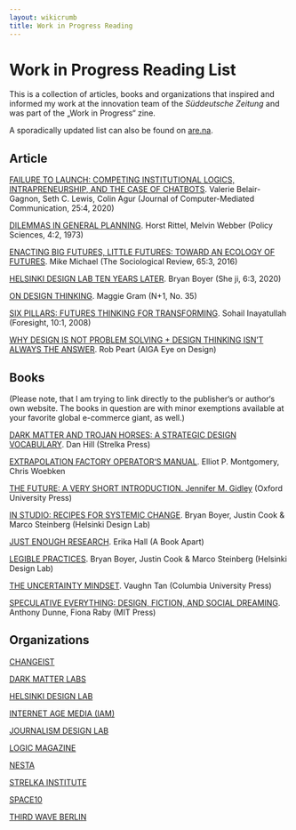 ```yaml
---
layout: wikicrumb 
title: Work in Progress Reading
---
```


# Work in Progress Reading List

This is a collection of articles, books and organizations that inspired and informed my work at the innovation team of the _Süddeutsche Zeitung_ and was part of the „Work in Progress“ zine.

A sporadically updated list can also be found on [are.na][1]. 

## Article

[FAILURE TO LAUNCH: COMPETING INSTITUTIONAL LOGICS, INTRAPRENEURSHIP, AND THE CASE OF CHATBOTS][2]. Valerie Belair-Gagnon, Seth C. Lewis, Colin Agur (Journal of Computer-Mediated Communication, 25:4, 2020)

[DILEMMAS IN GENERAL PLANNING][3]. Horst Rittel, Melvin Webber (Policy Sciences, 4:2, 1973)


[ENACTING BIG FUTURES, LITTLE FUTURES: TOWARD AN ECOLOGY OF FUTURES][4]. Mike Michael (The Sociological Review, 65:3, 2016)

[HELSINKI DESIGN LAB TEN YEARS LATER][5]. Bryan Boyer (She ji, 6:3, 2020)

[ON DESIGN THINKING][6]. Maggie Gram (N+1, No. 35)

[SIX PILLARS: FUTURES THINKING FOR TRANSFORMING][7]. Sohail Inayatullah (Foresight, 10:1, 2008)

[WHY DESIGN IS NOT PROBLEM SOLVING + DESIGN THINKING ISN’T ALWAYS THE ANSWER][8]. Rob Peart (AIGA Eye on Design)

## Books

(Please note, that I am trying to link directly to the publisher‘s or author‘s own website. The books in question are with minor exemptions available at your favorite global e-commerce giant, as well.)

[DARK MATTER AND TROJAN HORSES: A STRATEGIC DESIGN VOCABULARY][9]. Dan Hill (Strelka Press)

[EXTRAPOLATION FACTORY OPERATOR‘S MANUAL][10]. Elliot P. Montgomery, Chris Woebken

[THE FUTURE: A VERY SHORT INTRODUCTION. Jennifer M. Gidley][11] (Oxford University Press)

[IN STUDIO: RECIPES FOR SYSTEMIC CHANGE][12]. Bryan Boyer, Justin Cook & Marco Steinberg (Helsinki Design Lab)

[JUST ENOUGH RESEARCH][13]. Erika Hall (A Book Apart)

[LEGIBLE PRACTICES][14]. Bryan Boyer, Justin Cook & Marco Steinberg (Helsinki Design Lab)

[THE UNCERTAINTY MINDSET][15]. Vaughn Tan (Columbia University Press)

[SPECULATIVE EVERYTHING: DESIGN, FICTION, AND SOCIAL DREAMING][16]. Anthony Dunne, Fiona Raby (MIT Press)

## Organizations

[CHANGEIST][17]

[DARK MATTER LABS][18]

[HELSINKI DESIGN LAB][19]

[INTERNET AGE MEDIA (IAM)][20]

[JOURNALISM DESIGN LAB][21]

[LOGIC MAGAZINE][22]

[NESTA][23]

[STRELKA INSTITUTE][24]

[SPACE10][25]

[THIRD WAVE BERLIN][26]

[1]:	are.na/johannes-klingebiel/innovation-reading-list
[2]:	https://academic.oup.com/jcmc/article/25/4/291/5869071
[3]:	https://www.jstor.org/stable/4531523?seq=1
[4]:	https://journals.sagepub.com/doi/abs/10.1111/1467-954X.12444?journalCode=sora
[5]:	https://www.sciencedirect.com/science/article/pii/S2405872620300411
[6]:	https://nplusonemag.com/issue-35/reviews/on-design-thinking/
[7]:	https://www.foresightfordevelopment.org/sobipro/55/760-six-pillars-futures-thinking-for-transforming
[8]:	https://eyeondesign.aiga.org/why-design-is-not-problem-solving-design-thinking-isnt-always-the-answer/
[9]:	https://store.strelka.com/en/items/140
[10]:	https://extrapolationfactory.com/Operator-s-Manual
[11]:	https://www.veryshortintroductions.com/view/10.1093/actrade/9780198735281.001.0001/actrade-9780198735281-chapter-1
[12]:	http://helsinkidesignlab.org/pages/studio-book.html
[13]:	https://abookapart.com/products/just-enough-research
[14]:	http://helsinkidesignlab.org/pages/legible-practises.html
[15]:	http://cup.columbia.edu/book/the-uncertainty-mindset/9780231196895
[16]:	http://dunneandraby.co.uk/content/books/690/0
[17]:	changeist.com
[18]:	darkmatterlabs.org
[19]:	http://helsinkidesignlab.org
[20]:	Internetagemedia.com
[21]:	journalismdesign.com
[22]:	logicmag.io
[23]:	nesta.co.uk
[24]:	strelka.com
[25]:	space10.com
[26]:	thirdwaveberlin.de